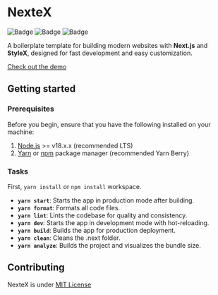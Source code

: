 # NexteX

![Badge](https://img.shields.io/badge/License-MIT-blue)
![Badge](https://img.shields.io/badge/Version-1.0.0-orange)
![Badge](https://img.shields.io/badge/Release-stable-brightgreen)

A boilerplate template for building modern websites with **Next.js** and **StyleX**, designed for fast development and easy customization.

[Check out the demo](https://ruciloss.github.io/nextex)

## Getting started

### Prerequisites

Before you begin, ensure that you have the following installed on your machine:

1. [Node.js](https://nodejs.org/) >= v18.x.x (recommended LTS)
2. [Yarn](https://yarnpkg.com/) or [npm](https://www.npmjs.com/) package manager (recommended Yarn Berry)

### Tasks

First, `yarn install` or `npm install` workspace.

- **`yarn start`**: Starts the app in production mode after building.
- **`yarn format`**: Formats all code files.
- **`yarn lint`**: Lints the codebase for quality and consistency.
- **`yarn dev`**: Starts the app in development mode with hot-reloading.
- **`yarn build`**: Builds the app for production deployment.
- **`yarn clean`**: Cleans the .next folder.
- **`yarn analyze`**: Builds the project and visualizes the bundle size.

## Contributing

NexteX is under [MIT License](./LICENSE)
